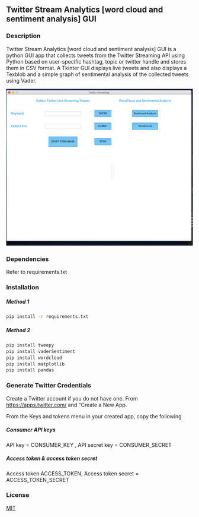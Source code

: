 ## Twitter Stream Analytics [word cloud and sentiment analysis] GUI

### Description

Twitter Stream Analytics [word cloud and sentiment analysis] GUI is a python GUI app that collects tweets from the Twitter Streaming API using Python based on user-specific hashtag, topic or twitter handle and stores them in CSV format. A Tkinter GUI displays live tweets and also displays a Texblob and a simple graph of sentimental analysis of the collected tweets using Vader. 

![GUI](https://github.com/julietgacheru/tw_livestream_analytics/blob/master/asset/gui.png "Twitter Stream GUI")


### Dependencies 

Refer to requirements.txt 

### Installation 

##### Method 1 

```bash
pip install -r requirements.txt
```

##### Method 2

```bash
pip install tweepy
pip install vaderSentiment
pip install wordcloud
pip install matplotlib
pip install pandas
```
### Generate Twitter Credentials
Create a Twitter account if you do not have one. From https://apps.twitter.com/ and “Create a New App.

From the Keys and tokens menu in your created app, copy the following 

##### Consumer API keys
API key = CONSUMER_KEY , API secret key = CONSUMER_SECRET

##### Access token & access token secret
Access token ACCESS_TOKEN, Access token secret = ACCESS_TOKEN_SECRET

### License
[MIT](https://choosealicense.com/licenses/mit/)